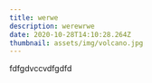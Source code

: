 ```yaml
---
title: werwe
description: werewrwe
date: 2020-10-28T14:10:28.264Z
thumbnail: assets/img/volcano.jpg
---
```

fdfgdvccvdfgdfd